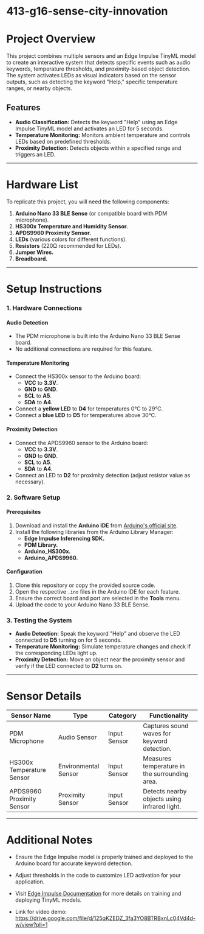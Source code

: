 # 413-g16-sense-city-innovation

# Project Overview

This project combines multiple sensors and an Edge Impulse TinyML model to create an interactive system that detects specific events such as audio keywords, temperature thresholds, and proximity-based object detection. The system activates LEDs as visual indicators based on the sensor outputs, such as detecting the keyword "Help," specific temperature ranges, or nearby objects.

## Features
- **Audio Classification:** Detects the keyword "Help" using an Edge Impulse TinyML model and activates an LED for 5 seconds.
- **Temperature Monitoring:** Monitors ambient temperature and controls LEDs based on predefined thresholds.
- **Proximity Detection:** Detects objects within a specified range and triggers an LED.

---

# Hardware List

To replicate this project, you will need the following components:

1. **Arduino Nano 33 BLE Sense** (or compatible board with PDM microphone).
2. **HS300x Temperature and Humidity Sensor.**
3. **APDS9960 Proximity Sensor.**
4. **LEDs** (various colors for different functions).
5. **Resistors** (220Ω recommended for LEDs).
6. **Jumper Wires.**
7. **Breadboard.**

---

# Setup Instructions

### 1. Hardware Connections
#### Audio Detection
- The PDM microphone is built into the Arduino Nano 33 BLE Sense board.
- No additional connections are required for this feature.

#### Temperature Monitoring
- Connect the HS300x sensor to the Arduino board:
  - **VCC** to **3.3V**.
  - **GND** to **GND**.
  - **SCL** to **A5**.
  - **SDA** to **A4**.
- Connect a **yellow LED** to **D4** for temperatures 0°C to 29°C.
- Connect a **blue LED** to **D5** for temperatures above 30°C.

#### Proximity Detection
- Connect the APDS9960 sensor to the Arduino board:
  - **VCC** to **3.3V**.
  - **GND** to **GND**.
  - **SCL** to **A5**.
  - **SDA** to **A4**.
- Connect an LED to **D2** for proximity detection (adjust resistor value as necessary).

### 2. Software Setup
#### Prerequisites
1. Download and install the **Arduino IDE** from [Arduino's official site](https://www.arduino.cc/en/software).
2. Install the following libraries from the Arduino Library Manager:
   - **Edge Impulse Inferencing SDK.**
   - **PDM Library.**
   - **Arduino_HS300x.**
   - **Arduino_APDS9960.**

#### Configuration
1. Clone this repository or copy the provided source code.
2. Open the respective `.ino` files in the Arduino IDE for each feature.
3. Ensure the correct board and port are selected in the **Tools** menu.
4. Upload the code to your Arduino Nano 33 BLE Sense.

### 3. Testing the System
- **Audio Detection:** Speak the keyword "Help" and observe the LED connected to **D5** turning on for 5 seconds.
- **Temperature Monitoring:** Simulate temperature changes and check if the corresponding LEDs light up.
- **Proximity Detection:** Move an object near the proximity sensor and verify if the LED connected to **D2** turns on.

---

# Sensor Details

| **Sensor Name**       | **Type**              | **Category**   | **Functionality**                             |
|------------------------|-----------------------|----------------|-----------------------------------------------|
| PDM Microphone         | Audio Sensor         | Input Sensor   | Captures sound waves for keyword detection.  |
| HS300x Temperature Sensor | Environmental Sensor | Input Sensor   | Measures temperature in the surrounding area.|
| APDS9960 Proximity Sensor | Proximity Sensor     | Input Sensor   | Detects nearby objects using infrared light. |

---

# Additional Notes
- Ensure the Edge Impulse model is properly trained and deployed to the Arduino board for accurate keyword detection.
- Adjust thresholds in the code to customize LED activation for your application.
- Visit [Edge Impulse Documentation](https://docs.edgeimpulse.com) for more details on training and deploying TinyML models.

- Link for video demo:  https://drive.google.com/file/d/125qKZEDZ_3fa3YO8BTRBxnLc04Vd4d-w/view?pli=1

